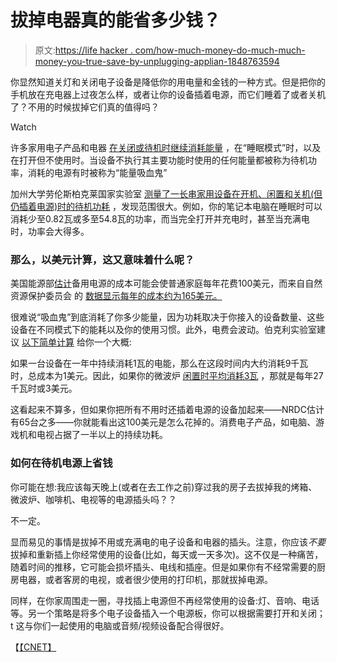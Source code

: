 # 拔掉电器真的能省多少钱？

> 原文:[https://life hacker . com/how-much-money-do-much-much-money-you-true-save-by-unplugging-applian-1848763594](https://lifehacker.com/how-much-money-do-you-really-save-by-unplugging-applian-1848763594)

你显然知道关灯和关闭电子设备是降低你的用电量和金钱的一种方式。但是把你的手机放在充电器上过夜怎么样，或者让你的设备插着电源，而它们睡着了或者关机了？不用的时候拔掉它们真的值得吗？

Watch

许多家用电子产品和电器 [在关闭或待机时继续消耗能量](https://www.nrdc.org/sites/default/files/home-idle-load-IP.pdf) ，在“睡眠模式”时，以及在打开但不使用时。当设备不执行其主要功能时使用的任何能量都被称为待机功率，消耗的电源有时被称为“能量吸血鬼”

加州大学劳伦斯柏克莱国家实验室 [测量了一长串家用设备在开机、闲置和关机(但仍插着电源)时的待机功耗](https://standby.lbl.gov/data/summary-table/) ，发现范围很大。例如，你的笔记本电脑在睡眠时可以消耗少至0.82瓦或多至54.8瓦的功率，而当完全打开并充电时，甚至当充满电时，功率会大得多。

### 那么，以美元计算，这又意味着什么呢？

美国能源部[估计](https://www.energy.gov/energysaver/articles/3-easy-tips-reduce-your-standby-power-loads)备用电源的成本可能会使普通家庭每年花费100美元，而来自自然资源保护委员会 的 [数据显示每年的成本约为165美元。](https://www.nrdc.org/sites/default/files/home-idle-load-IP.pdf) 

很难说“吸血鬼”到底消耗了你多少能量，因为功耗取决于你接入的设备数量、这些设备在不同模式下的能耗以及你的使用习惯。此外，电费会波动。伯克利实验室建议 [以下简单计算](https://standby.lbl.gov/faq/#watts) 给你一个大概:

如果一台设备在一年中持续消耗1瓦的电能，那么在这段时间内大约消耗9千瓦时，总成本为1美元。因此，如果你的微波炉 [闲置时平均消耗3瓦](https://standby.lbl.gov/data/summary-table/) ，那就是每年27千瓦时或3美元。

这看起来不算多，但如果你把所有不用时还插着电源的设备加起来——NRDC估计有65台之多——你就能看出这100美元是怎么花掉的。消费电子产品，如电脑、游戏机和电视占据了一半以上的持续功耗。

### 如何在待机电源上省钱

你可能在想:我应该每天晚上(或者在去工作之前)穿过我的房子去拔掉我的烤箱、微波炉、咖啡机、电视等的电源插头吗？？

不一定。

显而易见的事情是拔掉不用或充满电的电子设备和电器的插头。注意，你应该*不要*拔掉和重新插上你经常使用的设备(比如，每天或一天多次)。这不仅是一种痛苦，随着时间的推移，它可能会损坏插头、电线和插座。但是如果你有不经常需要的厨房电器，或者客房的电视，或者很少使用的打印机，那就拔掉电源。

同样，在你家周围走一圈，寻找插上电源但不再经常使用的设备:灯、音响、电话等。另一个策略是将多个电子设备插入一个电源板，你可以根据需要打开和关闭；t 这与你们一起使用的电脑或音频/视频设备配合得很好。

【[【CNET】](https://www.cnet.com/home/energy-and-utilities/should-you-unplug-appliances-to-save-electricity-and-money/)